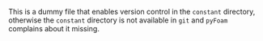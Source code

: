 This is a dummy file that enables version control in the `constant` directory,
otherwise the `constant` directory is not available in `git` and `pyFoam`
complains about it missing.
